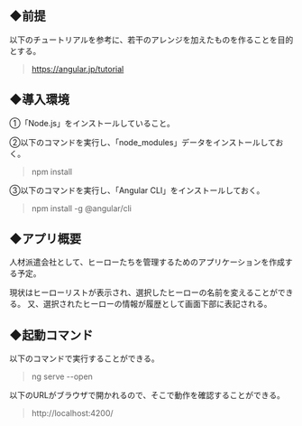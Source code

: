 ## ◆前提
以下のチュートリアルを参考に、若干のアレンジを加えたものを作ることを目的とする。
> https://angular.jp/tutorial

## ◆導入環境
①「Node.js」をインストールしていること。

②以下のコマンドを実行し、「node_modules」データをインストールしておく。

> npm install

③以下のコマンドを実行し、「Angular CLI」をインストールしておく。

> npm install -g @angular/cli

## ◆アプリ概要

人材派遣会社として、ヒーローたちを管理するためのアプリケーションを作成する予定。

現状はヒーローリストが表示され、選択したヒーローの名前を変えることができる。
又、選択されたヒーローの情報が履歴として画面下部に表記される。

## ◆起動コマンド

以下のコマンドで実行することができる。

> ng serve --open

以下のURLがブラウザで開かれるので、そこで動作を確認することができる。

> http://localhost:4200/
